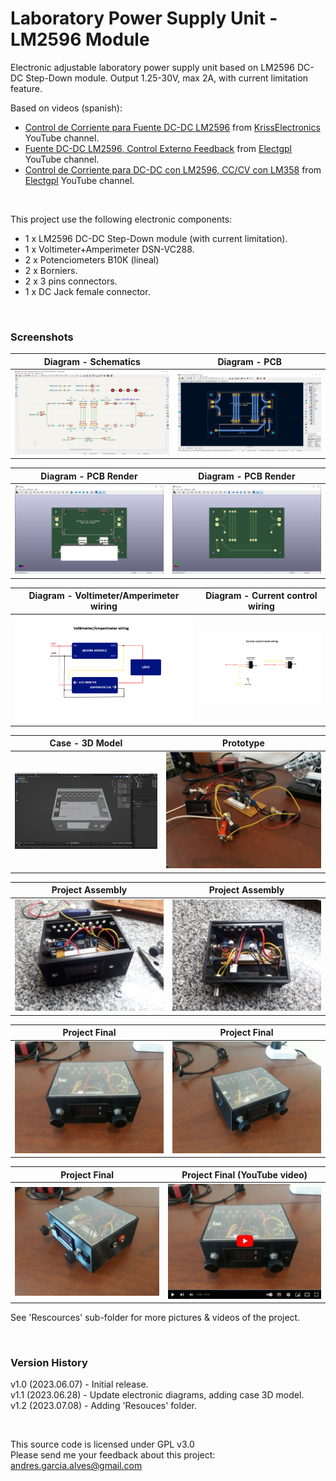 # Laboratory Power Supply Unit - LM2596 Module

Electronic adjustable laboratory power supply unit based on LM2596 DC-DC Step-Down module. Output 1.25-30V, max 2A, with current limitation feature.  

Based on videos (spanish):  
- [Control de Corriente para Fuente DC-DC LM2596](https://www.youtube.com/watch?v=ucfL-aOuTAA) from [KrissElectronics](https://www.youtube.com/@KrissElectronics) YouTube channel.
- [Fuente DC-DC LM2596, Control Externo Feedback](https://www.youtube.com/watch?v=mXjmIwHC1IA) from [Electgpl](https://www.youtube.com/@electgpl) YouTube channel.
- [Control de Corriente para DC-DC con LM2596, CC/CV con LM358](https://www.youtube.com/watch?v=a19zc0bWBYk) from [Electgpl](https://www.youtube.com/@electgpl) YouTube channel.

&nbsp;

This project use the following electronic components:
- 1 x LM2596 DC-DC Step-Down module (with current limitation).
- 1 x Voltimeter+Amperimeter DSN-VC288.
- 2 x Potenciometers B10K (lineal)
- 2 x Borniers.
- 2 x 3 pins connectors.
- 1 x DC Jack female connector.

&nbsp;

### Screenshots

| Diagram - Schematics                                | Diagram - PCB                                       |
|-----------------------------------------------------|-----------------------------------------------------|
| ![](Resources/01-schematic-diagram.png)             | ![](Resources/02-pcb-diagram.png)                   |

| Diagram - PCB Render                                | Diagram - PCB Render                                |
|-----------------------------------------------------|-----------------------------------------------------|
| ![](Resources/03-pcb-render-front-side.png)         | ![](Resources/04-pcb-render-back-side.png)          |

| Diagram - Voltimeter/Amperimeter wiring             | Diagram - Current control wiring                    |
|-----------------------------------------------------|-----------------------------------------------------|
| ![](Resources/05-voltimeter-amperimeter-wiring.png) | ![](Resources/06-current-control-wiring.png)        |

| Case - 3D Model                                     | Prototype                                           |
|-----------------------------------------------------|-----------------------------------------------------|
| ![](Resources/07-case-3d-model-01.png)              | ![](Resources/08-prototype-01.jpg)                  |

| Project Assembly                                    | Project Assembly                                    |
|-----------------------------------------------------|-----------------------------------------------------|
| ![](Resources/09-project-assembly-02.jpg)           | ![](Resources/09-project-assembly-03.jpg)           |

| Project Final                                       | Project Final                                       |
|-----------------------------------------------------|-----------------------------------------------------|
| ![](Resources/10-project-final-01.jpg)              | ![](Resources/10-project-final-02.jpg)              |

| Project Final                                       | Project Final (YouTube video)                       |
|-----------------------------------------------------|-----------------------------------------------------|
| ![](Resources/10-project-final-03.jpg)              | [![](Resources/10-project-final-04.jpg)](https://youtu.be/pehHUt3bOzo) |


See 'Rescources' sub-folder for more pictures & videos of the project.

&nbsp;

### Version History

v1.0 (2023.06.07) - Initial release.  
v1.1 (2023.06.28) - Update electronic diagrams, adding case 3D model.  
v1.2 (2023.07.08) - Adding 'Resouces' folder.  

&nbsp;

This source code is licensed under GPL v3.0  
Please send me your feedback about this project: andres.garcia.alves@gmail.com
